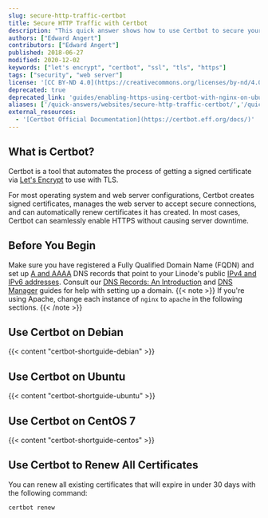 ```yaml
---
slug: secure-http-traffic-certbot
title: Secure HTTP Traffic with Certbot
description: "This quick answer shows how to use Certbot to secure your site's traffic via TLS."
authors: ["Edward Angert"]
contributors: ["Edward Angert"]
published: 2018-06-27
modified: 2020-12-02
keywords: ["let's encrypt", "certbot", "ssl", "tls", "https"]
tags: ["security", "web server"]
license: '[CC BY-ND 4.0](https://creativecommons.org/licenses/by-nd/4.0)'
deprecated: true
deprecated_link: 'guides/enabling-https-using-certbot-with-nginx-on-ubuntu/'
aliases: ['/quick-answers/websites/secure-http-traffic-certbot/','/quick-answers/websites/certbot/secure-http-traffic-certbot/']
external_resources:
  - '[Certbot Official Documentation](https://certbot.eff.org/docs/)'
---
```


## What is Certbot?

Certbot is a tool that automates the process of getting a signed certificate via [Let's Encrypt](https://letsencrypt.org/how-it-works/) to use with TLS.

For most operating system and web server configurations, Certbot creates signed certificates, manages the web server to accept secure connections, and can automatically renew certificates it has created. In most cases, Certbot can seamlessly enable HTTPS without causing server downtime.

## Before You Begin

Make sure you have registered a Fully Qualified Domain Name (FQDN) and set up [A and AAAA](/docs/guides/dns-overview/#a-and-aaaa) DNS records that point to your Linode's public [IPv4 and IPv6 addresses](/docs/products/compute/compute-instances/guides/manage-ip-addresses/). Consult our [DNS Records: An Introduction](/docs/guides/dns-overview/) and [DNS Manager](/docs/products/networking/dns-manager/) guides for help with setting up a domain.
{{< note >}}
If you're using Apache, change each instance of `nginx` to `apache` in the following sections.
{{< /note >}}

## Use Certbot on Debian

{{< content "certbot-shortguide-debian" >}}

## Use Certbot on Ubuntu

{{< content "certbot-shortguide-ubuntu" >}}

## Use Certbot on CentOS 7

{{< content "certbot-shortguide-centos" >}}

## Use Certbot to Renew All Certificates

You can renew all existing certificates that will expire in under 30 days with the following command:

    certbot renew
